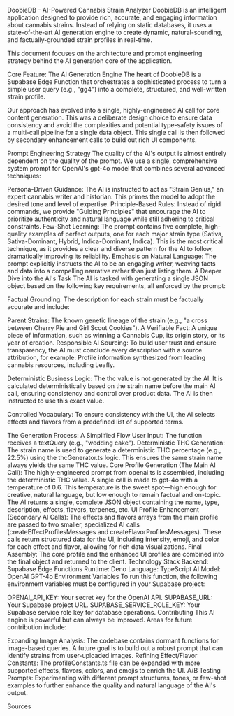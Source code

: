 DoobieDB - AI-Powered Cannabis Strain Analyzer
DoobieDB is an intelligent application designed to provide rich, accurate, and engaging information about cannabis strains. Instead of relying on static databases, it uses a state-of-the-art AI generation engine to create dynamic, natural-sounding, and factually-grounded strain profiles in real-time.

This document focuses on the architecture and prompt engineering strategy behind the AI generation core of the application.

Core Feature: The AI Generation Engine
The heart of DoobieDB is a Supabase Edge Function that orchestrates a sophisticated process to turn a simple user query (e.g., "gg4") into a complete, structured, and well-written strain profile.

Our approach has evolved into a single, highly-engineered AI call for core content generation. This was a deliberate design choice to ensure data consistency and avoid the complexities and potential type-safety issues of a multi-call pipeline for a single data object. This single call is then followed by secondary enhancement calls to build out rich UI components.

Prompt Engineering Strategy
The quality of the AI's output is almost entirely dependent on the quality of the prompt. We use a single, comprehensive system prompt for OpenAI's gpt-4o model that combines several advanced techniques:

Persona-Driven Guidance: The AI is instructed to act as "Strain Genius," an expert cannabis writer and historian. This primes the model to adopt the desired tone and level of expertise.
Principle-Based Rules: Instead of rigid commands, we provide "Guiding Principles" that encourage the AI to prioritize authenticity and natural language while still adhering to critical constraints.
Few-Shot Learning: The prompt contains five complete, high-quality examples of perfect outputs, one for each major strain type (Sativa, Sativa-Dominant, Hybrid, Indica-Dominant, Indica). This is the most critical technique, as it provides a clear and diverse pattern for the AI to follow, dramatically improving its reliability.
Emphasis on Natural Language: The prompt explicitly instructs the AI to be an engaging writer, weaving facts and data into a compelling narrative rather than just listing them.
A Deeper Dive into the AI's Task
The AI is tasked with generating a single JSON object based on the following key requirements, all enforced by the prompt:

Factual Grounding: The description for each strain must be factually accurate and include:

Parent Strains: The known genetic lineage of the strain (e.g., "a cross between Cherry Pie and Girl Scout Cookies").
A Verifiable Fact: A unique piece of information, such as winning a Cannabis Cup, its origin story, or its year of creation.
Responsible AI Sourcing: To build user trust and ensure transparency, the AI must conclude every description with a source attribution, for example: Profile information synthesized from leading cannabis resources, including Leafly.

Deterministic Business Logic: The thc value is not generated by the AI. It is calculated deterministically based on the strain name before the main AI call, ensuring consistency and control over product data. The AI is then instructed to use this exact value.

Controlled Vocabulary: To ensure consistency with the UI, the AI selects effects and flavors from a predefined list of supported terms.

The Generation Process: A Simplified Flow
User Input: The function receives a textQuery (e.g., "wedding cake").
Deterministic THC Generation: The strain name is used to generate a deterministic THC percentage (e.g., 22.5%) using the thcGenerator.ts logic. This ensures the same strain name always yields the same THC value.
Core Profile Generation (The Main AI Call):
The highly-engineered prompt from openai.ts is assembled, including the deterministic THC value.
A single call is made to gpt-4o with a temperature of 0.6. This temperature is the sweet spot—high enough for creative, natural language, but low enough to remain factual and on-topic.
The AI returns a single, complete JSON object containing the name, type, description, effects, flavors, terpenes, etc.
UI Profile Enhancement (Secondary AI Calls):
The effects and flavors arrays from the main profile are passed to two smaller, specialized AI calls (createEffectProfilesMessages and createFlavorProfilesMessages).
These calls return structured data for the UI, including intensity, emoji, and color for each effect and flavor, allowing for rich data visualizations.
Final Assembly: The core profile and the enhanced UI profiles are combined into the final object and returned to the client.
Technology Stack
Backend: Supabase Edge Functions
Runtime: Deno
Language: TypeScript
AI Model: OpenAI GPT-4o
Environment Variables
To run this function, the following environment variables must be configured in your Supabase project:

OPENAI_API_KEY: Your secret key for the OpenAI API.
SUPABASE_URL: Your Supabase project URL.
SUPABASE_SERVICE_ROLE_KEY: Your Supabase service role key for database operations.
Contributing
This AI engine is powerful but can always be improved. Areas for future contribution include:

Expanding Image Analysis: The codebase contains dormant functions for image-based queries. A future goal is to build out a robust prompt that can identify strains from user-uploaded images.
Refining Effect/Flavor Constants: The profileConstants.ts file can be expanded with more supported effects, flavors, colors, and emojis to enrich the UI.
A/B Testing Prompts: Experimenting with different prompt structures, tones, or few-shot examples to further enhance the quality and natural language of the AI's output.

Sources
